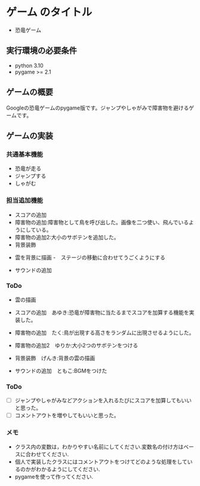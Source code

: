 # ゲーム のタイトル

* 恐竜ゲーム

## 実行環境の必要条件

* python 3.10
* pygame >= 2.1

## ゲームの概要

Googleの恐竜ゲームのpygame版です。ジャンプやしゃがみで障害物を避けるゲームです。

## ゲームの実装

### 共通基本機能

* 恐竜が走る
* ジャンプする
* しゃがむ

### 担当追加機能

* スコアの追加
* 障害物の追加:障害物として鳥を呼び出した。画像を二つ使い、飛んでいるようにしている。
* 障害物の追加2:大小のサボテンを追加した。
* 背景装飾

- 雲を背景に描画
-　ステージの移動に合わせてうごくようにする

* サウンドの追加

### ToDo

* 雲の描画
* スコアの追加　あゆき:恐竜が障害物に当たるまでスコアを加算する機能を実装した。
* 障害物の追加　たく:鳥が出現する高さをランダムに出現させるようにした。

* 障害物の追加2　ゆりか:大小2つのサボテンをつける
* 背景装飾　げんき:背景の雲の描画
* サウンドの追加　ともこ:BGMをつけた

### ToDo

* [ ] ジャンプやしゃがみなどアクションを入れるたびにスコアを加算してもいいと思った。
* [ ] コメントアウトを増やしてもいいと思った。

### メモ

* クラス内の変数は，わかりやすい名前にしてください.変数名の付け方はベースに合わせてください.
* 個人で実装したクラスにはコメントアウトをつけてどのような処理をしているのかがわかるようにしてください.
* pygameを使って作ってください.
